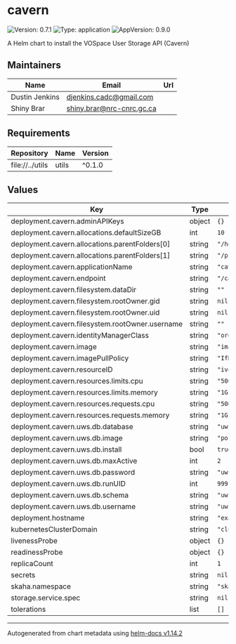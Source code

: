 # cavern

![Version: 0.7.1](https://img.shields.io/badge/Version-0.7.1-informational?style=flat-square) ![Type: application](https://img.shields.io/badge/Type-application-informational?style=flat-square) ![AppVersion: 0.9.0](https://img.shields.io/badge/AppVersion-0.9.0-informational?style=flat-square)

A Helm chart to install the VOSpace User Storage API (Cavern)

## Maintainers

| Name | Email | Url |
| ---- | ------ | --- |
| Dustin Jenkins | <djenkins.cadc@gmail.com> |  |
| Shiny Brar | <shiny.brar@nrc-cnrc.gc.ca> |  |

## Requirements

| Repository | Name | Version |
|------------|------|---------|
| file://../utils | utils | ^0.1.0 |

## Values

| Key | Type | Default | Description |
|-----|------|---------|-------------|
| deployment.cavern.adminAPIKeys | object | `{}` |  |
| deployment.cavern.allocations.defaultSizeGB | int | `10` |  |
| deployment.cavern.allocations.parentFolders[0] | string | `"/home"` |  |
| deployment.cavern.allocations.parentFolders[1] | string | `"/projects"` |  |
| deployment.cavern.applicationName | string | `"cavern"` |  |
| deployment.cavern.endpoint | string | `"/cavern"` |  |
| deployment.cavern.filesystem.dataDir | string | `""` |  |
| deployment.cavern.filesystem.rootOwner.gid | string | `nil` |  |
| deployment.cavern.filesystem.rootOwner.uid | string | `nil` |  |
| deployment.cavern.filesystem.rootOwner.username | string | `""` |  |
| deployment.cavern.identityManagerClass | string | `"org.opencadc.auth.StandardIdentityManager"` |  |
| deployment.cavern.image | string | `"images.opencadc.org/platform/cavern:0.9.0"` |  |
| deployment.cavern.imagePullPolicy | string | `"IfNotPresent"` |  |
| deployment.cavern.resourceID | string | `"ivo://example.org/cavern"` |  |
| deployment.cavern.resources.limits.cpu | string | `"500m"` |  |
| deployment.cavern.resources.limits.memory | string | `"1Gi"` |  |
| deployment.cavern.resources.requests.cpu | string | `"500m"` |  |
| deployment.cavern.resources.requests.memory | string | `"1Gi"` |  |
| deployment.cavern.uws.db.database | string | `"uws"` |  |
| deployment.cavern.uws.db.image | string | `"postgres:15.12"` |  |
| deployment.cavern.uws.db.install | bool | `true` |  |
| deployment.cavern.uws.db.maxActive | int | `2` |  |
| deployment.cavern.uws.db.password | string | `"uwspwd"` |  |
| deployment.cavern.uws.db.runUID | int | `999` |  |
| deployment.cavern.uws.db.schema | string | `"uws"` |  |
| deployment.cavern.uws.db.username | string | `"uwsuser"` |  |
| deployment.hostname | string | `"example.org"` |  |
| kubernetesClusterDomain | string | `"cluster.local"` |  |
| livenessProbe | object | `{}` |  |
| readinessProbe | object | `{}` |  |
| replicaCount | int | `1` |  |
| secrets | string | `nil` |  |
| skaha.namespace | string | `"skaha-system"` |  |
| storage.service.spec | string | `nil` |  |
| tolerations | list | `[]` |  |

----------------------------------------------
Autogenerated from chart metadata using [helm-docs v1.14.2](https://github.com/norwoodj/helm-docs/releases/v1.14.2)
